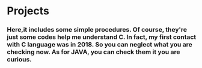 # Projects

### Here,it includes some simple procedures. Of course, they're just some codes help me understand C. In fact, my first contact with C language was in 2018. So you can neglect what you are checking now. As for JAVA, you can check them it you are curious.
